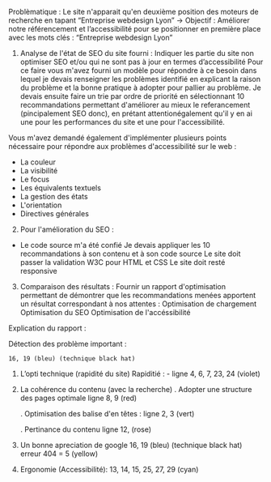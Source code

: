 Problèmatique :
Le site n'apparait qu'en deuxième position des moteurs de recherche en tapant 
“Entreprise webdesign Lyon”
-> Objectif : Améliorer notre référencement  et l’accessibilité pour se positionner en première place avec les mots clés :
“Entreprise webdesign Lyon”


1. Analyse de l'état de SEO du site fourni : 
Indiquer les partie du site non optimiser SEO et/ou qui ne sont pas à jour en termes d’accessibilité
Pour ce faire vous m'avez fourni un modèle pour répondre à ce besoin dans lequel je devais 
renseigner les problèmes identifié en explicant la raison du problème et la bonne pratique 
à adopter pour pallier au problème.
Je devais ensuite faire un trie par ordre de priorité en sélectionnant 10 recommandations 
permettant d'améliorer au mieux le referancement (pincipalement SEO donc), 
en prétant attentionégalement qu'il y en ai une pour les performances du site 
et une pour l'accessibilité.

Vous m'avez demandé également d'implémenter plusieurs points nécessaire pour répondre 
aux problèmes d'accessibilité sur le web :
- La couleur
- La visibilité
- Le focus
- Les équivalents textuels
- La gestion des états
- L'orientation
- Directives générales

2. Pour l'amélioration du SEO :
 - Le code source m'a été confié
Je devais appliquer les 10 recommandations à son contenu et à son code source
Le site doit passer la validation W3C pour HTML et CSS
Le site doit resté responsive

3. Comparaison des résultats :
Fournir un rapport d'optimisation permettant de démontrer que les recommandations menées 
apportent un résultat correspondant à nos attentes :
Optimisation de chargement
Optimisation du SEO
Optimisation de l'accéssibilité



Explication du rapport :


Détection des problème important :




    



    16, 19 (bleu) (technique black hat)






1. L’opti technique (rapidité du site)
    Rapiditié : 
        - ligne 4, 6, 7, 23, 24 (violet)



2. La cohérence du contenu (avec la recherche)
    . Adopter une structure des pages optimale 
        ligne 8, 9 (red)

    . Optimisation des balise d'en têtes : 
        ligne 2, 3 (vert)

    . Pertinance du contenu
        ligne 12, (rose)
    
3. Un bonne apreciation de google
    16, 19 (bleu) (technique black hat)
    erreur 404 = 5 (yellow)

4. Ergonomie (Accessibilité):
    13, 14, 15, 25, 27, 29 (cyan)








